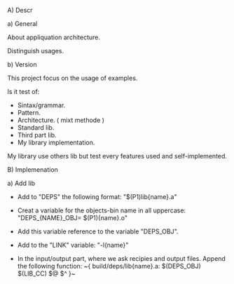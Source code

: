 
A) Descr

a) General

About appliquation architecture.

Distinguish usages.

b) Version

This project focus
on the usage of examples.

Is it test of:
- Sintax/grammar.
- Pattern.
- Architecture. ( mixt methode )
- Standard lib.
- Third part lib.
- My library implementation.

My library use others lib
but test every features used
and self-implemented.



B) Implemenation

a) Add lib

- Add to "DEPS" the following format:
  "$(P1)lib{name}.a"

- Creat a variable for the objects-bin name in all uppercase:
  "DEPS_{NAME}_OBJ= $(P1){name}.o"

- Add this variable reference to the variable "DEPS_OBJ".

- Add to the "LINK" variable:
  "-l{name}"

- In the input/output part,
where we ask recipies and output files.
Append the following function:
~{
build/deps/lib{name}.a: $(DEPS_OBJ)
	$(LIB_CC) $@ $^
}~

